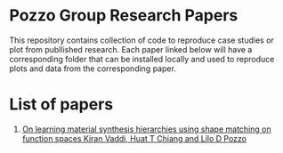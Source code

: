 # Pozzo Group Research Papers

This repository contains collection of code to reproduce case studies or plot from publlished research.
Each paper linked below will have a corresponding folder that can be installed locally and used to reproduce plots and data from the corresponding paper.

# List of papers

1. [On learning material synthesis hierarchies using shape matching on function spaces Kiran Vaddi, Huat T Chiang and Lilo D Pozzo](hyperbolicBO)
